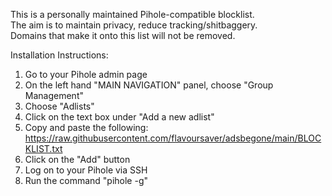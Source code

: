 This is a personally maintained Pihole-compatible blocklist.  
The aim is to maintain privacy, reduce tracking/shitbaggery.  
Domains that make it onto this list will not be removed.  

Installation Instructions:  
1. Go to your Pihole admin page  
2. On the left hand "MAIN NAVIGATION" panel, choose "Group Management"  
3. Choose "Adlists"  
4. Click on the text box under "Add a new adlist"  
5. Copy and paste the following: https://raw.githubusercontent.com/flavoursaver/adsbegone/main/BLOCKLIST.txt   
6. Click on the "Add" button  
7. Log on to your Pihole via SSH  
8. Run the command "pihole -g"  

